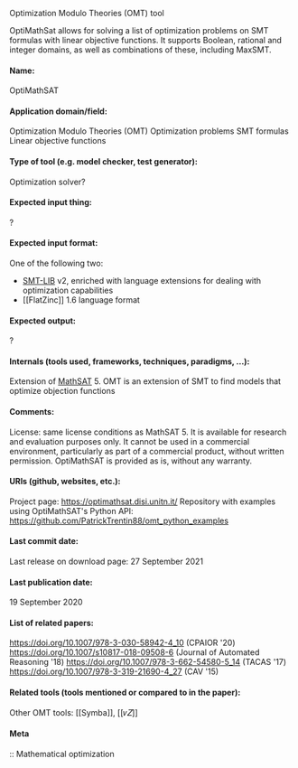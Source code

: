 Optimization Modulo Theories (OMT) tool

OptiMathSat allows for solving a list of optimization problems on SMT formulas with linear objective functions. It supports Boolean, rational and integer domains, as well as combinations of these, including MaxSMT.

#### Name:
OptiMathSAT

#### Application domain/field:
Optimization Modulo Theories (OMT)
Optimization problems
SMT formulas
Linear objective functions

#### Type of tool (e.g. model checker, test generator):
Optimization solver?

#### Expected input thing:
?

#### Expected input format:
One of the following two:
- [SMT-LIB](../../Formats/SMT-LIB.md) v2, enriched with language extensions for dealing with optimization capabilities
- [[FlatZinc]] 1.6 language format

#### Expected output:
?

#### Internals (tools used, frameworks, techniques, paradigms, ...):
Extension of [MathSAT](SMT/MathSAT.md) 5. 
OMT is an extension of SMT to find models that optimize objection functions

#### Comments:
License: same license conditions as MathSAT 5. It is available for research and evaluation purposes only. It cannot be used in a commercial environment, particularly as part of a commercial product, without written permission. OptiMathSAT is provided as is, without any warranty.

#### URIs (github, websites, etc.):
Project page: https://optimathsat.disi.unitn.it/
Repository with examples using OptiMathSAT's Python API: https://github.com/PatrickTrentin88/omt_python_examples

#### Last commit date:
Last release on download page: 27 September 2021

#### Last publication date:
19 September 2020

#### List of related papers:
https://doi.org/10.1007/978-3-030-58942-4_10 (CPAIOR '20)
https://doi.org/10.1007/s10817-018-09508-6 (Journal of Automated Reasoning '18)
https://doi.org/10.1007/978-3-662-54580-5_14 (TACAS '17)
https://doi.org/10.1007/978-3-319-21690-4_27 (CAV '15)

#### Related tools (tools mentioned or compared to in the paper):
Other OMT tools: [[Symba]], [[𝜈𝑍]]

#### Meta
:: Mathematical optimization